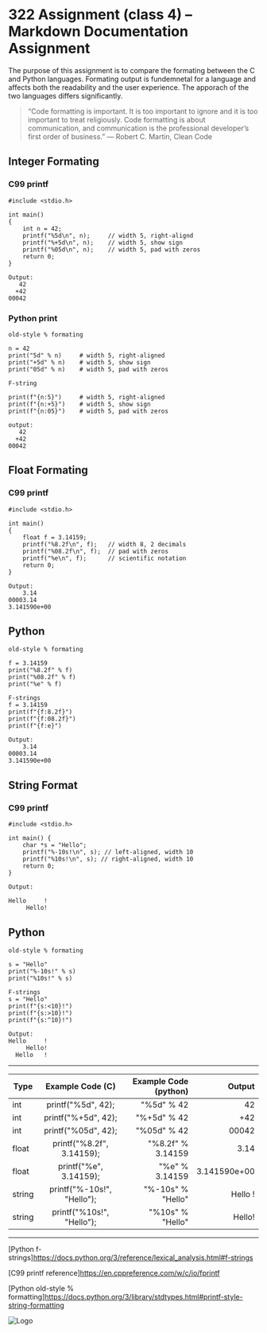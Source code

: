 # 322 Assignment (class 4) – Markdown Documentation Assignment
The purpose of this assignment is to compare the formating between the C and Python languages. Formating output is fundemnetal for a language and affects both the readability and the user experience. The apporach of the two languages differs significantly.
>“Code formatting is important. It is too important to ignore and it is too important to treat religiously. Code formatting is about communication, and communication is the professional developer’s first order of business.”
>— Robert C. Martin, Clean Code

## Integer Formating
### C99 printf
```
#include <stdio.h>

int main()
{
    int n = 42;
    printf("%5d\n", n);     // width 5, right-alignd
    printf("%+5d\n", n);    // width 5, show sign
    printf("%05d\n", n);    // width 5, pad with zeros
    return 0;
}

Output:
   42
  +42
00042
```
### Python print
```
old-style % formating

n = 42
print("5d" % n)     # width 5, right-aligned
print("+5d" % n)    # width 5, show sign
print("05d" % n)    # width 5, pad with zeros

F-string

print(f"{n:5}")     # width 5, right-aligned
print(f"{n:+5}")    # width 5, show sign
print(f"{n:05}")    # width 5, pad with zeros

output:
   42
  +42
00042
```
## Float Formating
### C99 printf
```
#include <stdio.h>

int main()
{
    float f = 3.14159;
    printf("%8.2f\n", f);   // width 8, 2 decimals
    printf("%08.2f\n", f);  // pad with zeros
    printf("%e\n", f);      // scientific notation
    return 0;
}

Output:
    3.14
00003.14
3.141590e+00
```
## Python
```
old-style % formating

f = 3.14159
print("%8.2f" % f)
print("%08.2f" % f)
print("%e" % f)

F-strings
f = 3.14159
print(f"{f:8.2f}")
print(f"{f:08.2f}")
print(f"{f:e}")

Output:
    3.14
00003.14
3.141590e+00

```

## String Format
### C99 printf
```
#include <stdio.h>

int main() {
    char *s = "Hello";
    printf("%-10s!\n", s); // left-aligned, width 10
    printf("%10s!\n", s); // right-aligned, width 10
    return 0;
}

Output:

Hello     !
     Hello!
```
## Python
```
old-style % formating

s = "Hello"
print("%-10s!" % s)
print("%10s!" % s)

F-strings
s = "Hello"
print(f"{s:<10}!")
print(f"{s:>10}!")
print(f"{s:^10}!")

Output:
Hello     !
     Hello!
  Hello   !
```
------------------------------------------------------------
| Type | Example Code (C) | Example Code (python) | Output
|----------|:--------:|---------:|-------:|
| int  | printf("%5d", 42);  | "%5d" % 42  | 42
| int  | printf("%+5d", 42);  | "%+5d" % 42  |+42
| int  | printf("%05d", 42);  | "%05d" % 42  | 00042
| float  | printf("%8.2f", 3.14159);  | "%8.2f" % 3.14159  | 3.14
| float  | printf("%e", 3.14159);  | "%e" % 3.14159  | 3.141590e+00
| string  | printf("%-10s!", "Hello");  | "%-10s" % "Hello"  | Hello !
| string  | printf("%10s!", "Hello");  | "%10s" % "Hello"  | Hello!

-----

[Python f-strings]https://docs.python.org/3/reference/lexical_analysis.html#f-strings

[C99 printf reference]https://en.cppreference.com/w/c/io/fprintf

[Python old-style % formatting]https://docs.python.org/3/library/stdtypes.html#printf-style-string-formatting

![Logo](https://github.githubassets.com/images/modules/logos_page/GitHub-Mark.png)
